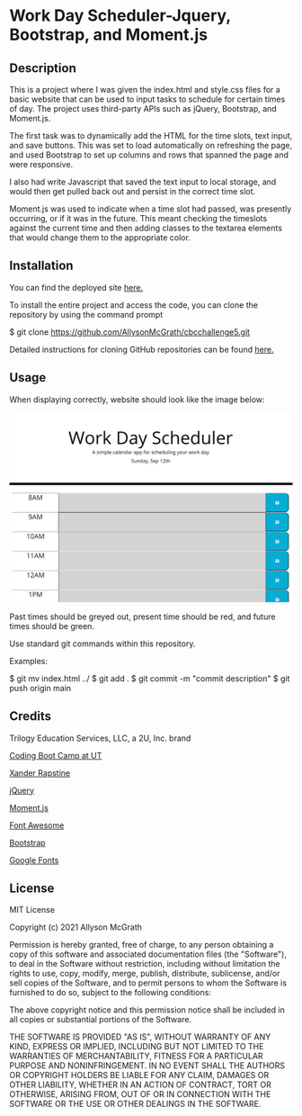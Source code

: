 # Work Day Scheduler-Jquery, Bootstrap, and Moment.js

## Description

This is a project where I was given the index.html and style.css files for a basic website that can be used to input tasks to schedule for certain times of day. The project uses third-party APIs such as jQuery, Bootstrap, and Moment.js.

The first task was to dynamically add the HTML for the time slots, text input, and save buttons. This was set to load automatically on refreshing the page, and used Bootstrap to set up columns and rows that spanned the page and were responsive.

I also had write Javascript that saved the text input to local storage, and would then get pulled back out and persist in the correct time slot.

Moment.js was used to indicate when a time slot had passed, was presently occurring, or if it was in the future. This meant checking the timeslots against the current time and then adding classes to the textarea elements that would change them to the appropriate color.

## Installation

You can find the deployed site [here.](https://allysonmcgrath.github.io/cbcchallenge5/)

To install the entire project and access the code, you can clone the repository by using the command prompt

$ git clone https://github.com/AllysonMcGrath/cbcchallenge5.git

Detailed instructions for cloning GitHub repositories can be found [here.](https://docs.github.com/en/github/creating-cloning-and-archiving-repositories/cloning-a-repository-from-github/cloning-a-repository)



## Usage

When displaying correctly, website should look like the image below:

![Website with time slots](assets/images/schedulersite.JPG)

Past times should be greyed out, present time should be red, and future times should be green.

Use standard git commands within this repository.

Examples:

$ git mv index.html ../
$ git add .
$ git commit -m "commit description"
$ git push origin main

## Credits

Trilogy Education Services, LLC, a 2U, Inc. brand

[Coding Boot Camp at UT](https://github.com/the-Coding-Boot-Camp-at-UT)

[Xander Rapstine](https://github.com/Xandromus)

[jQuery](https://jquery.com/)

[Moment.js](https://momentjs.com/)

[Font Awesome](https://fontawesome.com/)

[Bootstrap](https://getbootstrap.com/)

[Google Fonts](https://developers.google.com/fonts)

## License

MIT License

Copyright (c) 2021 Allyson McGrath

Permission is hereby granted, free of charge, to any person obtaining a copy
of this software and associated documentation files (the "Software"), to deal
in the Software without restriction, including without limitation the rights
to use, copy, modify, merge, publish, distribute, sublicense, and/or sell
copies of the Software, and to permit persons to whom the Software is
furnished to do so, subject to the following conditions:

The above copyright notice and this permission notice shall be included in all
copies or substantial portions of the Software.

THE SOFTWARE IS PROVIDED "AS IS", WITHOUT WARRANTY OF ANY KIND, EXPRESS OR
IMPLIED, INCLUDING BUT NOT LIMITED TO THE WARRANTIES OF MERCHANTABILITY,
FITNESS FOR A PARTICULAR PURPOSE AND NONINFRINGEMENT. IN NO EVENT SHALL THE
AUTHORS OR COPYRIGHT HOLDERS BE LIABLE FOR ANY CLAIM, DAMAGES OR OTHER
LIABILITY, WHETHER IN AN ACTION OF CONTRACT, TORT OR OTHERWISE, ARISING FROM,
OUT OF OR IN CONNECTION WITH THE SOFTWARE OR THE USE OR OTHER DEALINGS IN THE
SOFTWARE.
